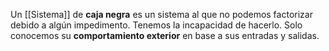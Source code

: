 Un [[Sistema]] de **caja negra** es un sistema al que no podemos factorizar debido a algún impedimento. Tenemos la incapacidad de hacerlo. Solo conocemos su **comportamiento exterior** en base a sus entradas y salidas.
